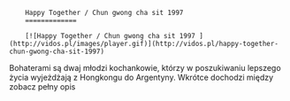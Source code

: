 
        Happy Together / Chun gwong cha sit 1997 
        =============
        
        [![Happy Together / Chun gwong cha sit 1997 ](http://vidos.pl/images/player.gif)](http://vidos.pl/happy-together-chun-gwong-cha-sit-1997)
        
        
 Bohaterami są dwaj młodzi kochankowie, którzy w poszukiwaniu lepszego życia wyjeżdżają z Hongkongu do Argentyny. Wkrótce dochodzi między zobacz pełny opis
    